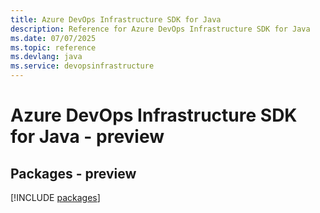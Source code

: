 ```yaml
---
title: Azure DevOps Infrastructure SDK for Java
description: Reference for Azure DevOps Infrastructure SDK for Java
ms.date: 07/07/2025
ms.topic: reference
ms.devlang: java
ms.service: devopsinfrastructure
---
```

# Azure DevOps Infrastructure SDK for Java - preview
## Packages - preview
[!INCLUDE [packages](devops-infrastructure-index.md)]